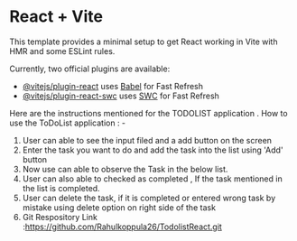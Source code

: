 # React + Vite

This template provides a minimal setup to get React working in Vite with HMR and some ESLint rules.

Currently, two official plugins are available:

- [@vitejs/plugin-react](https://github.com/vitejs/vite-plugin-react/blob/main/packages/plugin-react/README.md) uses [Babel](https://babeljs.io/) for Fast Refresh
- [@vitejs/plugin-react-swc](https://github.com/vitejs/vite-plugin-react-swc) uses [SWC](https://swc.rs/) for Fast Refresh




Here are the instructions mentioned for the TODOLIST application .
How to use the ToDoList application : -
1) User can able to see the input filed and a add button on the screen
2) Enter the task you want to do and add the task into the list using 'Add' button 
3) Now use can able to observe the Task in the below list.
4) User can also able to checked as completed , If the task mentioned in the list is completed.
5) User can delete the task, if it is completed or entered wrong task by mistake using delete option on right side of the task
6) Git Respository Link :https://github.com/Rahulkoppula26/TodolistReact.git